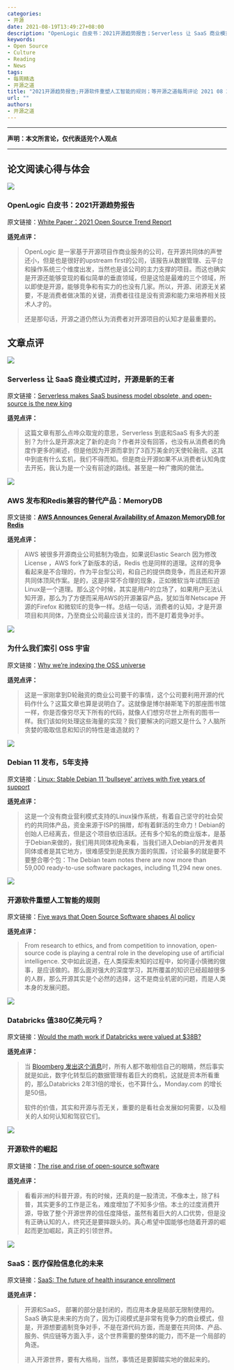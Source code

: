 ```yaml
---
categories:
- 开源
date: 2021-08-19T13:49:27+08:00
description: "OpenLogic 白皮书：2021开源趋势报告；Serverless 让 SaaS 商业模式过时，开源是新的王者；AWS 发布和Redis兼容的替代产品：MemoryDB；为什么我们索引 OSS 宇宙；Debian 11 发布，5年支持；开源软件重塑人工智能的规则；Databricks 值380亿美元吗？开源软件的崛起;SaaS：医疗保险信息化的未来"
keywords:
- Open Source
- Culture
- Reading
- News
tags:
- 每周精选
- 开源之道
title: "2021开源趋势报告;开源软件重塑人工智能的规则；等开源之道每周评论 2021 08 22"
url: ""
authors:
- 开源之道
---
```

---
**声明：本文所言论，仅代表适兕个人观点**

---

## 论文阅读心得与体会

![](https://marvel-b1-cdn.bc0a.com/f00000000173332/www.openlogic.com/sites/openlogic/files/styles/featured_teaser_image/public/image/2021-08/image-resource-tile-2021-os-database-trend-report.jpg?itok=1kHsPMpB)

### OpenLogic 白皮书：2021开源趋势报告 

原文链接：[White Paper：2021 Open Source Trend Report](https://www.openlogic.com/sites/openlogic/files/pdfs/whitepaper-openlogic-2021q1-trend-report.pdf)

**适兕点评：**

>OpenLogic 是一家基于开源项目作商业服务的公司，在开源共同体的声誉还小，但是也是很好的upstream first的公司，该报告从数据管理、云平台和操作系统三个维度出发，当然也是该公司的主力支撑的项目。而这也确实是开源还能够变现的看似简单的垂直领域，但是这恰是最难的三个领域，所以即使是开源，能够竞争和有实力的也没有几家。所以，开源、闭源无关紧要，不是消费者做决策的关键，消费者往往是没有资源和能力来培养相关技术人才的。
>
>还是那句话，开源之道仍然认为消费者对开源项目的认知才是最重要的。

## 文章点评

![](https://www.webiny.com/static/cbf8fbb32fc4c560cc75ac9955c29b40/93582/coss.png)

### Serverless 让 SaaS 商业模式过时，开源是新的王者

原文链接：[Serverless makes SaaS business model obsolete, and open-source is the new king](https://www.webiny.com/blog/serverless-makes-saas-obsolete)

**适兕点评：**

>这篇文章有那么点哗众取宠的意思，Serverless 到底和SaaS 有多大的差别？为什么是开源决定了新的走向？作者并没有回答，也没有从消费者的角度作更多的阐述，但是他因为开源而拿到了3百万美金的天使轮融资。这其中到底有什么玄机，我们不得而知。但是商业开源如果不从消费者认知角度去开拓，我认为是一个没有前途的路线。甚至是一种广撒网的做法。

![](https://d1.awsstatic.com/product-page-diagram_Amazon-MemoryDB-for-Redis.38339d976bd9b151350f496469d4d54b21173523.png)

### AWS 发布和Redis兼容的替代产品：MemoryDB

原文链接：[**AWS Announces General Availability of Amazon MemoryDB for Redis**](https://www.businesswire.com/news/home/20210819005670/en/AWS-Announces-General-Availability-of-Amazon-MemoryDB-for-Redis)

**适兕点评：**

>AWS 被很多开源商业公司抵制为吸血，如果说Elastic Search 因为修改License ，AWS fork了新版本的话，Redis 也是同样的道理。这样的竞争看起来是不合理的，作为平台型公司，和自己的提供商竞争，而且还和开源共同体顶风作案。是的，这是非常不合理的现象，正如微软当年试图压迫Linux是一个道理。那么这个时候，其实是用户的立场了，如果用户无法认知开源，那么为了方便而采用AWS的开源兼容产品，犹如当年Netscape 开源的Firefox 和微软IE的竞争一样。总结一句话，消费者的认知，才是开源项目和共同体，乃至商业公司最应该关注的，而不是盯着竞争对手。

![](https://about.sourcegraph.com/blog/blogIndexing1200x627.jpg)

### 为什么我们索引 OSS 宇宙

原文链接：[Why we’re indexing the OSS universe](https://about.sourcegraph.com/blog/why-index-the-oss-universe/)

**适兕点评：**

>这是一家刚拿到D轮融资的商业公司要干的事情，这个公司要利用开源的代码作什么？这篇文章也算是说明白了。这就像是博尔赫斯笔下的那座图书馆一样，你是否像穷尽天下所有的代码，就像人们想穷尽世上所有的图书一样。我们该如何处理这些海量的实现？我们要解决的问题又是什么？人脑所贪婪的吸取信息和知识的特性是谁造就的？

![](https://i1.wp.com/es.moyens.net/wp-content/uploads/2021/07/1627562072_Novedades-de-Debian-11-Bullseye.jpg?w=2340&ssl=1)

### Debian 11 发布，5年支持

原文链接：[Linux: Stable Debian 11 'bullseye' arrives with five years of support](https://www.zdnet.com/article/linux-stable-debian-11-bullseye-arrives-with-five-years-of-support/)

**适兕点评：**

>这是一个没有商业营利模式支持的Linux操作系统，有着自己坚守的社会契约的共同体产品，资金来源于ISP的捐赠，却有着鲜活的生命力！Debian的创始人已经离去，但是这个项目依旧活跃。还有多个知名的商业版本，是基于Debian来做的，我们用共同体视角来看，当我们进入Debian的开发者共同体或者是其它地方，很难感受到是民族方面的氛围，讨论最多的就是要不要整合哪个包：The Debian team notes there are now more than 59,000 ready-to-use software packages, including 11,294 new ones.

![](https://tse1-mm.cn.bing.net/th/id/R-C.2138de0b2f4ea4d999335a04423f595f?rik=hmO%2baPWwd%2brukg&pid=ImgRaw&r=0)

### 开源软件重塑人工智能的规则

原文链接：[Five ways that Open Source Software shapes AI policy](https://www.brookings.edu/blog/techtank/2021/08/18/five-ways-that-open-source-software-shapes-ai-policy/)

**适兕点评：**

>From research to ethics, and from competition to innovation, open-source code is playing a central role in the developing use of artificial intelligence. 文中如此说道，在人类探索未知的过程中，如何谨小慎微的做事，是应该做的。那么面对强大的深度学习，其所覆盖的知识已经超越很多的人群，那么开源其实是个必然的选择，这不是商业机密的问题，而是人类本身的发展问题。

![](https://techcrunch.com/wp-content/uploads/2021/08/GettyImages-1008770270.jpg?w=1390&crop=1)

### Databricks 值380亿美元吗？

原文链接：[Would the math work if Databricks were valued at $38B?](https://techcrunch.com/2021/08/18/would-the-math-work-if-databricks-were-valued-at-38b/)

**适兕点评：**

>当 [Bloomberg 发出这个消息](https://www.bloomberg.com/news/articles/2021-08-18/databricks-funding-will-bring-valuation-to-38-billion?srnd=technology-vp)时，所有人都不敢相信自己的眼睛，然后事实就是如此，数字化转型后的数据管理有着巨大的商机，这就是资本所看重的，那么Databricks 2年31倍的增长，也不算什么，Monday.com 的增长是50倍。
>
>软件的价值，其实和开源与否无关，重要的是看社会发展如何需要，以及相关的人如何认知和驾驭它们。

![](https://lh3.googleusercontent.com/0F3h3b-R9ro8KBhpVc9IVlxNGdsCfwJ44UMLkMCxdxVbjXcAm6Abou-fDw_eMiC2h-rD6uYFN9c1vIxnPrZ4uLXh53bLJTqfc5NFvToG9R_7=s512)

### 开源软件的崛起

原文链接：[The rise and rise of open-source software](https://www.businesslive.co.za/fm/fm-fox/digital/2021-08-19-the-rise-and-rise-of-open-source-software/)

**适兕点评：**

>看看非洲的科普开源，有的时候，还真的是一股清流，不像本土，除了科普，其实更多的工作是正名，难度增加了不知多少倍。本土的过度消费开源，导致了整个开源世界的信任度降低，虽然有着巨大的人口优势，但是没有正确认知的人，终究还是要摔跟头的。真心希望中国能够也随着开源的崛起而更加崛起，真正的引领世界。

![](https://gcn.com/articles/2021/08/17/-/media/GIG/EDIT_SHARED/Health-IT/health_data_cloud.jpg)

### SaaS：医疗保险信息化的未来

原文链接：[SaaS: The future of health insurance enrollment](https://gcn.com/articles/2021/08/17/saas-state-health-exchange-platforms.aspx)

**适兕点评：**

>开源和SaaS， 部署的部分是封闭的，而应用本身是局部无限制使用的。SaaS 确实是未来的方向了，因为订阅模式是非常有竞争力的商业模式，但是，开源想要遏制竞争对手，不是在源代码方面，而是要在共同体、产品、服务、供应链等方面入手，这个世界需要的整体的能力，而不是一个局部的角逐。
>
>进入开源世界，要有大格局，当然，事情还是要脚踏实地的做起来的。
